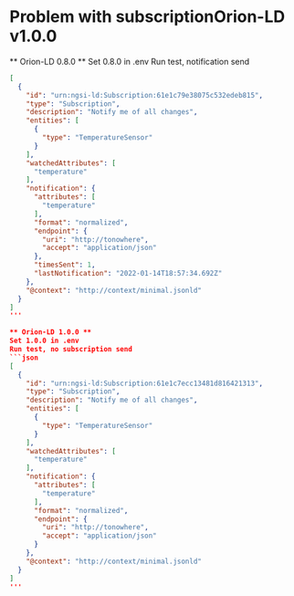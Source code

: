 # Problem with subscriptionOrion-LD  v1.0.0

** Orion-LD 0.8.0 **
Set 0.8.0 in .env
Run test, notification send
```json
[
  {
    "id": "urn:ngsi-ld:Subscription:61e1c79e38075c532edeb815",
    "type": "Subscription",
    "description": "Notify me of all changes",
    "entities": [
      {
        "type": "TemperatureSensor"
      }
    ],
    "watchedAttributes": [
      "temperature"
    ],
    "notification": {
      "attributes": [
        "temperature"
      ],
      "format": "normalized",
      "endpoint": {
        "uri": "http://tonowhere",
        "accept": "application/json"
      },
      "timesSent": 1,
      "lastNotification": "2022-01-14T18:57:34.692Z"
    },
    "@context": "http://context/minimal.jsonld"
  }
]
'''

** Orion-LD 1.0.0 **
Set 1.0.0 in .env
Run test, no subscription send
```json
[
  {
    "id": "urn:ngsi-ld:Subscription:61e1c7ecc13481d816421313",
    "type": "Subscription",
    "description": "Notify me of all changes",
    "entities": [
      {
        "type": "TemperatureSensor"
      }
    ],
    "watchedAttributes": [
      "temperature"
    ],
    "notification": {
      "attributes": [
        "temperature"
      ],
      "format": "normalized",
      "endpoint": {
        "uri": "http://tonowhere",
        "accept": "application/json"
      }
    },
    "@context": "http://context/minimal.jsonld"
  }
]
'''